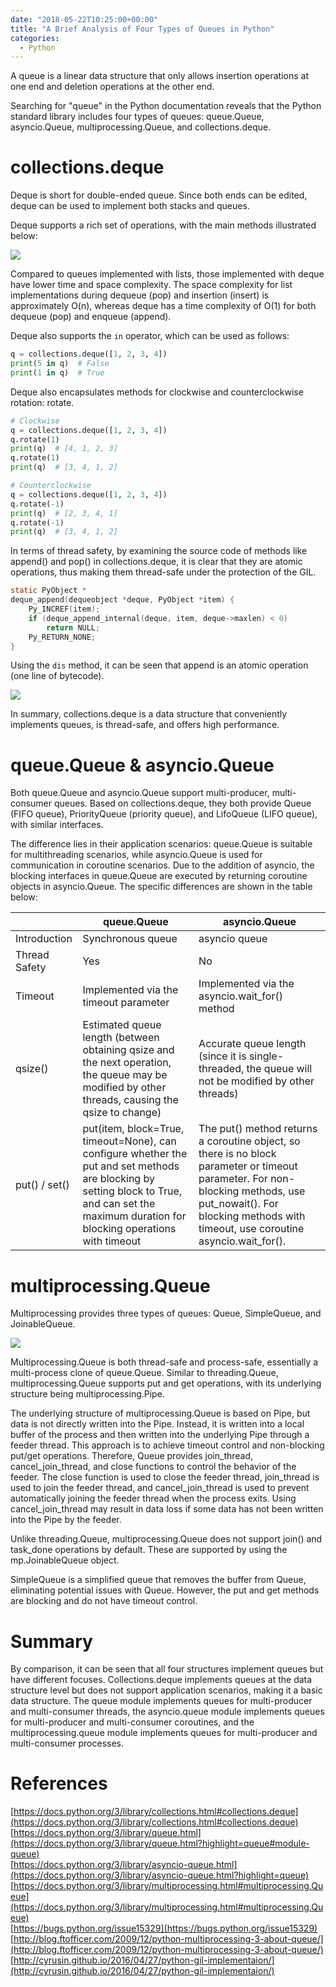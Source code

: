 ```yaml
---
date: "2018-05-22T10:25:00+00:00"
title: "A Brief Analysis of Four Types of Queues in Python"
categories:
  - Python
---
```


A queue is a linear data structure that only allows insertion operations at one end and deletion operations at the other end.

Searching for "queue" in the Python documentation reveals that the Python standard library includes four types of queues: queue.Queue, asyncio.Queue, multiprocessing.Queue, and collections.deque.

# collections.deque

Deque is short for double-ended queue. Since both ends can be edited, deque can be used to implement both stacks and queues.

Deque supports a rich set of operations, with the main methods illustrated below:

![](/images/20180522_01.jpg)

Compared to queues implemented with lists, those implemented with deque have lower time and space complexity. The space complexity for list implementations during dequeue (pop) and insertion (insert) is approximately O(n), whereas deque has a time complexity of O(1) for both dequeue (pop) and enqueue (append).

Deque also supports the `in` operator, which can be used as follows:

```python
q = collections.deque([1, 2, 3, 4])
print(5 in q)  # False
print(1 in q)  # True
```

Deque also encapsulates methods for clockwise and counterclockwise rotation: rotate.

```python
# Clockwise
q = collections.deque([1, 2, 3, 4])
q.rotate(1)
print(q)  # [4, 1, 2, 3]
q.rotate(1)
print(q)  # [3, 4, 1, 2]

# Counterclockwise
q = collections.deque([1, 2, 3, 4])
q.rotate(-1)
print(q)  # [2, 3, 4, 1]
q.rotate(-1)
print(q)  # [3, 4, 1, 2]
```

In terms of thread safety, by examining the source code of methods like append() and pop() in collections.deque, it is clear that they are atomic operations, thus making them thread-safe under the protection of the GIL.

```c
static PyObject *
deque_append(dequeobject *deque, PyObject *item) { 
    Py_INCREF(item);
    if (deque_append_internal(deque, item, deque->maxlen) < 0) 
        return NULL;
    Py_RETURN_NONE;
}
```

Using the `dis` method, it can be seen that append is an atomic operation (one line of bytecode).

![](/images/20180522_02.png)

In summary, collections.deque is a data structure that conveniently implements queues, is thread-safe, and offers high performance.

# queue.Queue & asyncio.Queue

Both queue.Queue and asyncio.Queue support multi-producer, multi-consumer queues. Based on collections.deque, they both provide Queue (FIFO queue), PriorityQueue (priority queue), and LifoQueue (LIFO queue), with similar interfaces.

The difference lies in their application scenarios: queue.Queue is suitable for multithreading scenarios, while asyncio.Queue is used for communication in coroutine scenarios. Due to the addition of asyncio, the blocking interfaces in queue.Queue are executed by returning coroutine objects in asyncio.Queue. The specific differences are shown in the table below:

|               | queue.Queue                                                                                                                                                                                  | asyncio.Queue                                                                                                                                                                   |
| ------------- | -------------------------------------------------------------------------------------------------------------------------------------------------------------------------------------------- | ------------------------------------------------------------------------------------------------------------------------------------------------------------------------------- |
| Introduction  | Synchronous queue                                                                                                                                                                            | asyncio queue                                                                                                                                                                   |
| Thread Safety | Yes                                                                                                                                                                                           | No                                                                                                                                                                              |
| Timeout       | Implemented via the timeout parameter                                                                                                                                                        | Implemented via the asyncio.wait_for() method                                                                                                                                   |
| qsize()       | Estimated queue length (between obtaining qsize and the next operation, the queue may be modified by other threads, causing the qsize to change)                                              | Accurate queue length (since it is single-threaded, the queue will not be modified by other threads)                                                                            |
| put() / set() | put(item, block=True, timeout=None), can configure whether the put and set methods are blocking by setting block to True, and can set the maximum duration for blocking operations with timeout | The put() method returns a coroutine object, so there is no block parameter or timeout parameter. For non-blocking methods, use put_nowait(). For blocking methods with timeout, use coroutine asyncio.wait_for(). |

# multiprocessing.Queue

Multiprocessing provides three types of queues: Queue, SimpleQueue, and JoinableQueue.

![](/images/20180522_03.png)

Multiprocessing.Queue is both thread-safe and process-safe, essentially a multi-process clone of queue.Queue. Similar to threading.Queue, multiprocessing.Queue supports put and get operations, with its underlying structure being multiprocessing.Pipe.

The underlying structure of multiprocessing.Queue is based on Pipe, but data is not directly written into the Pipe. Instead, it is written into a local buffer of the process and then written into the underlying Pipe through a feeder thread. This approach is to achieve timeout control and non-blocking put/get operations. Therefore, Queue provides join_thread, cancel_join_thread, and close functions to control the behavior of the feeder. The close function is used to close the feeder thread, join_thread is used to join the feeder thread, and cancel_join_thread is used to prevent automatically joining the feeder thread when the process exits. Using cancel_join_thread may result in data loss if some data has not been written into the Pipe by the feeder.

Unlike threading.Queue, multiprocessing.Queue does not support join() and task_done operations by default. These are supported by using the mp.JoinableQueue object.

SimpleQueue is a simplified queue that removes the buffer from Queue, eliminating potential issues with Queue. However, the put and get methods are blocking and do not have timeout control.

# Summary

By comparison, it can be seen that all four structures implement queues but have different focuses. Collections.deque implements queues at the data structure level but does not support application scenarios, making it a basic data structure. The queue module implements queues for multi-producer and multi-consumer threads, the asyncio.queue module implements queues for multi-producer and multi-consumer coroutines, and the multiprocessing.queue module implements queues for multi-producer and multi-consumer processes.

# References

[https://docs.python.org/3/library/collections.html#collections.deque](https://docs.python.org/3/library/collections.html#collections.deque)  
[https://docs.python.org/3/library/queue.html](https://docs.python.org/3/library/queue.html?highlight=queue#module-queue)  
[https://docs.python.org/3/library/asyncio-queue.html](https://docs.python.org/3/library/asyncio-queue.html?highlight=queue)  
[https://docs.python.org/3/library/multiprocessing.html#multiprocessing.Queue](https://docs.python.org/3/library/multiprocessing.html#multiprocessing.Queue)  
[https://bugs.python.org/issue15329](https://bugs.python.org/issue15329)  
[http://blog.ftofficer.com/2009/12/python-multiprocessing-3-about-queue/](http://blog.ftofficer.com/2009/12/python-multiprocessing-3-about-queue/)  
[http://cyrusin.github.io/2016/04/27/python-gil-implementaion/](http://cyrusin.github.io/2016/04/27/python-gil-implementaion/)  
